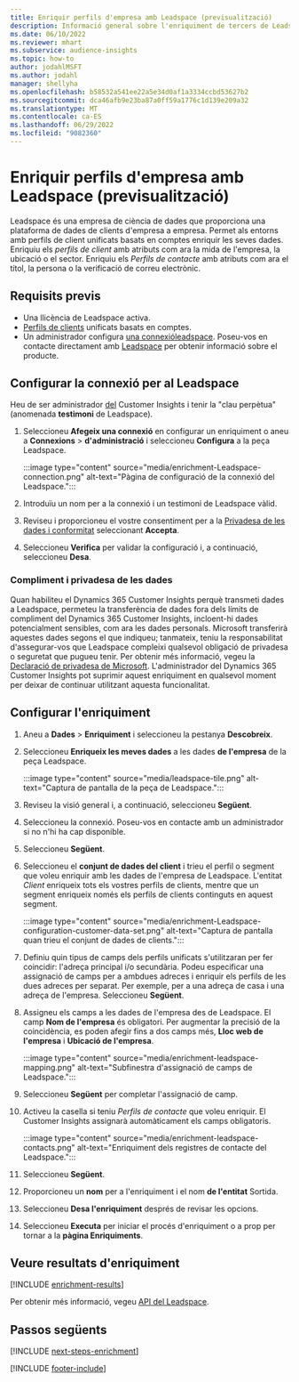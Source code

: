 ```yaml
---
title: Enriquir perfils d'empresa amb Leadspace (previsualització)
description: Informació general sobre l'enriquiment de tercers de Leadspace.
ms.date: 06/10/2022
ms.reviewer: mhart
ms.subservice: audience-insights
ms.topic: how-to
author: jodahlMSFT
ms.author: jodahl
manager: shellyha
ms.openlocfilehash: b58532a541ee22a5e34d0af1a3334ccbd53627b2
ms.sourcegitcommit: dca46afb9e23ba87a0ff59a1776c1d139e209a32
ms.translationtype: MT
ms.contentlocale: ca-ES
ms.lasthandoff: 06/29/2022
ms.locfileid: "9082360"
---
```

# <a name="enrich-company-profiles-with-leadspace-preview"></a>Enriquir perfils d'empresa amb Leadspace (previsualització)

Leadspace és una empresa de ciència de dades que proporciona una plataforma de dades de clients d'empresa a empresa. Permet als entorns amb perfils de client unificats basats en comptes enriquir les seves dades. Enriquiu els *perfils de client* amb atributs com ara la mida de l'empresa, la ubicació o el sector. Enriquiu els *Perfils de contacte* amb atributs com ara el títol, la persona o la verificació de correu electrònic.

## <a name="prerequisites"></a>Requisits previs

- Una llicència de Leadspace activa.
- [Perfils de clients](customer-profiles.md) unificats basats en comptes.
- Un administrador configura [una connexió](connections.md)[leadspace](#configure-the-connection-for-leadspace). Poseu-vos en contacte directament amb [Leadspace](https://www.leadspace.com/leadspace-microsoft-dynamics-365/) per obtenir informació sobre el producte.

## <a name="configure-the-connection-for-leadspace"></a>Configurar la connexió per al Leadspace

Heu de ser administrador [del](permissions.md#admin) Customer Insights i tenir la "clau perpètua" (anomenada **testimoni** de Leadspace).

1. Seleccioneu **Afegeix una connexió** en configurar un enriquiment o aneu a **Connexions** > **d'administració** i seleccioneu **Configura** a la peça Leadspace.

   :::image type="content" source="media/enrichment-Leadspace-connection.png" alt-text="Pàgina de configuració de la connexió del Leadspace.":::

1. Introduïu un nom per a la connexió i un testimoni de Leadspace vàlid.

1. Reviseu i proporcioneu el vostre consentiment per a la [Privadesa de les dades i conformitat](#data-privacy-and-compliance) seleccionant **Accepta**.

1. Seleccioneu **Verifica** per validar la configuració i, a continuació, seleccioneu **Desa**.

### <a name="data-privacy-and-compliance"></a>Compliment i privadesa de les dades

Quan habiliteu el Dynamics 365 Customer Insights perquè transmeti dades a Leadspace, permeteu la transferència de dades fora dels límits de compliment del Dynamics 365 Customer Insights, incloent-hi dades potencialment sensibles, com ara les dades personals. Microsoft transferirà aquestes dades segons el que indiqueu; tanmateix, teniu la responsabilitat d'assegurar-vos que Leadspace compleixi qualsevol obligació de privadesa o seguretat que pugueu tenir. Per obtenir més informació, vegeu la [Declaració de privadesa de Microsoft](https://go.microsoft.com/fwlink/?linkid=396732).
L'administrador del Dynamics 365 Customer Insights pot suprimir aquest enriquiment en qualsevol moment per deixar de continuar utilitzant aquesta funcionalitat.

## <a name="configure-the-enrichment"></a>Configurar l'enriquiment

1. Aneu a **Dades** > **Enriquiment** i seleccioneu la pestanya **Descobreix**.

1. Seleccioneu **Enriqueix les meves dades** a les dades **de l'empresa** de la peça Leadspace.

   :::image type="content" source="media/leadspace-tile.png" alt-text="Captura de pantalla de la peça de Leadspace.":::

1. Reviseu la visió general i, a continuació, seleccioneu **Següent**.

1. Seleccioneu la connexió. Poseu-vos en contacte amb un administrador si no n'hi ha cap disponible.

1. Seleccioneu **Següent**.

1. Seleccioneu el **conjunt de dades del client** i trieu el perfil o segment que voleu enriquir amb les dades de l'empresa de Leadspace. L'entitat *Client* enriqueix tots els vostres perfils de clients, mentre que un segment enriqueix només els perfils de clients continguts en aquest segment.

    :::image type="content" source="media/enrichment-Leadspace-configuration-customer-data-set.png" alt-text="Captura de pantalla quan trieu el conjunt de dades de clients.":::

1. Definiu quin tipus de camps dels perfils unificats s'utilitzaran per fer coincidir: l'adreça principal i/o secundària. Podeu especificar una assignació de camps per a ambdues adreces i enriquir els perfils de les dues adreces per separat. Per exemple, per a una adreça de casa i una adreça de l'empresa. Seleccioneu **Següent**.

1. Assigneu els camps a les dades de l'empresa des de Leadspace. El camp **Nom de l'empresa** és obligatori. Per augmentar la precisió de la coincidència, es poden afegir fins a dos camps més, **Lloc web de l'empresa** i **Ubicació de l'empresa**.

   :::image type="content" source="media/enrichment-leadspace-mapping.png" alt-text="Subfinestra d'assignació de camps de Leadspace.":::

1. Seleccioneu **Següent** per completar l'assignació de camp.

1. Activeu la casella si teniu *Perfils de contacte* que voleu enriquir. El Customer Insights assignarà automàticament els camps obligatoris.

   :::image type="content" source="media/enrichment-leadspace-contacts.png" alt-text="Enriquiment dels registres de contacte del Leadspace.":::

1. Seleccioneu **Següent**.

1. Proporcioneu un **nom** per a l'enriquiment i el nom **de l'entitat** Sortida.

1. Seleccioneu **Desa l'enriquiment** després de revisar les opcions.

1. Seleccioneu **Executa** per iniciar el procés d'enriquiment o a prop per tornar a la **pàgina Enriquiments**.

## <a name="view-enrichment-results"></a>Veure resultats d'enriquiment

[!INCLUDE [enrichment-results](includes/enrichment-results.md)]

Per obtenir més informació, vegeu [API del Leadspace](https://support.leadspace.com/hc/en-us/sections/201997649-API).

## <a name="next-steps"></a>Passos següents

[!INCLUDE [next-steps-enrichment](includes/next-steps-enrichment.md)]

[!INCLUDE [footer-include](includes/footer-banner.md)]
